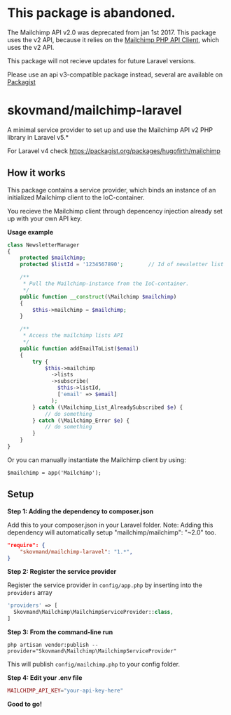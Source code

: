 # This package is abandoned.

The Mailchimp API v2.0 was deprecated from jan 1st 2017. This package uses the v2 API, because it relies on the [Mailchimp PHP API Client](https://bitbucket.org/mailchimp/mailchimp-api-php.git), which uses the v2 API.

This package will not recieve updates for future Laravel versions. 

Please use an api v3-compatible package instead, several are available on [Packagist](https://packagist.org/)


# skovmand/mailchimp-laravel
A minimal service provider to set up and use the Mailchimp API v2 PHP library in Laravel v5.*

For Laravel v4 check https://packagist.org/packages/hugofirth/mailchimp


## How it works
This package contains a service provider, which binds an instance of an initialized Mailchimp client to the IoC-container.

You recieve the Mailchimp client through depencency injection already set up with your own API key.


**Usage example**

```php
class NewsletterManager
{
    protected $mailchimp;
    protected $listId = '1234567890';        // Id of newsletter list

    /**
     * Pull the Mailchimp-instance from the IoC-container.
     */
    public function __construct(\Mailchimp $mailchimp)
    {
        $this->mailchimp = $mailchimp;
    }

    /**
     * Access the mailchimp lists API
     */
    public function addEmailToList($email)
    {
        try {
            $this->mailchimp
              ->lists
              ->subscribe(
                $this->listId,
                ['email' => $email]
              );
        } catch (\Mailchimp_List_AlreadySubscribed $e) {
            // do something
        } catch (\Mailchimp_Error $e) {
            // do something
        }
    }
}
```

Or you can manually instantiate the Mailchimp client by using:

```$mailchimp = app('Mailchimp');```


## Setup
**Step 1: Adding the dependency to composer.json**

Add this to your composer.json in your Laravel folder.
Note: Adding this dependency will automatically setup "mailchimp/mailchimp": "~2.0" too.

```json
"require": {
    "skovmand/mailchimp-laravel": "1.*",
}
```

**Step 2: Register the service provider**

Register the service provider in ```config/app.php``` by inserting into the ```providers``` array

```php
'providers' => [
  Skovmand\Mailchimp\MailchimpServiceProvider::class,
]
```

**Step 3: From the command-line run**

```
php artisan vendor:publish --provider="Skovmand\Mailchimp\MailchimpServiceProvider"
```

This will publish ```config/mailchimp.php``` to your config folder.

**Step 4: Edit your .env file**

```php
MAILCHIMP_API_KEY="your-api-key-here"
```

**Good to go!**

